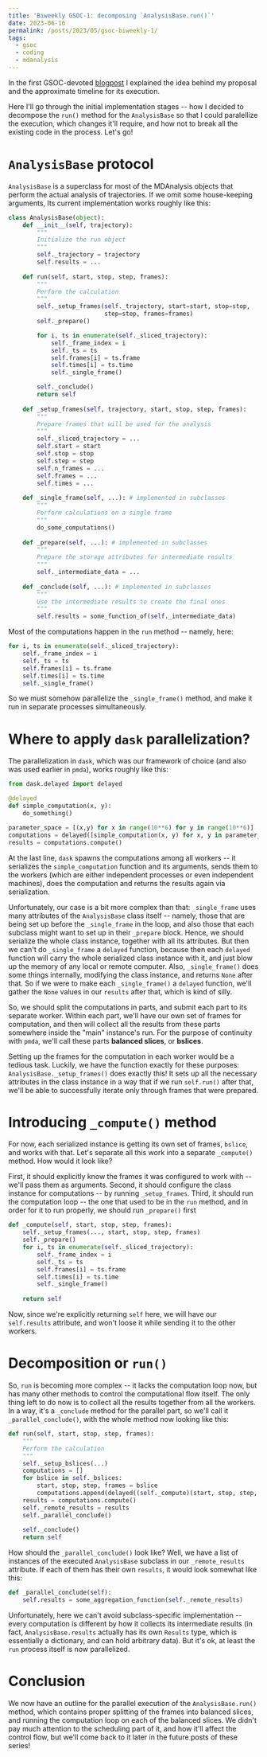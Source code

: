 ```yaml
---
title: 'Biweekly GSOC-1: decomposing `AnalysisBase.run()`'
date: 2023-06-16
permalink: /posts/2023/05/gsoc-biweekly-1/
tags:
  - gsoc
  - coding
  - mdanalysis
---
```


In the first GSOC-devoted [blogpost](https://marinegor.github.io/posts/2023/05/gsoc-proposal/) I explained the idea behind my proposal and the approximate timeline for its execution.

Here I'll go through the initial implementation stages -- how I decided to decompose the `run()` method for the `AnalysisBase` so that I could paralellize the execution, which changes it'll require, and how not to break all the existing code in the process. Let's go!

# `AnalysisBase` protocol

`AnalysisBase` is a superclass for most of the MDAnalysis objects that perform the actual analysis of trajectories. If we omit some house-keeping arguments, Its current implementation works roughly like this:

```python
class AnalysisBase(object):
	def __init__(self, trajectory):
		"""
		Initialize the run object
		"""
		self._trajectory = trajectory
		self.results = ...
	
	def run(self, start, stop, step, frames):
		"""
		Perform the calculation
		"""
		self._setup_frames(self._trajectory, start=start, stop=stop,
						   step=step, frames=frames)
		self._prepare()

		for i, ts in enumerate(self._sliced_trajectory):
			self._frame_index = i
			self._ts = ts
			self.frames[i] = ts.frame
			self.times[i] = ts.time
			self._single_frame()

		self._conclude()
		return self
	
	def _setup_frames(self, trajectory, start, stop, step, frames):
		"""
		Prepare frames that will be used for the analysis
		"""
		self._sliced_trajectory = ...
		self.start = start
		self.stop = stop
		self.step = step
		self.n_frames = ...
		self.frames = ...
		self.times = ...
	
	def _single_frame(self, ...): # implemented in subclasses
		"""
		Perform calculations on a single frame
		"""
		do_some_computations()
	
	def _prepare(self, ...): # implemented in subclasses
		"""
		Prepare the storage attributes for intermediate results
		"""
		self._intermediate_data = ...
	
	def _conclude(self, ...): # implemented in subclasses
		"""
		Use the intermediate results to create the final ones
		"""
		self.results = some_function_of(self._intermediate_data)
```

Most of the computations happen in the `run` method -- namely, here:

```python
for i, ts in enumerate(self._sliced_trajectory):
	self._frame_index = i
	self._ts = ts
	self.frames[i] = ts.frame
	self.times[i] = ts.time
	self._single_frame()
```

So we must somehow parallelize the `_single_frame()` method, and make it run in separate processes simultaneously.

# Where to apply `dask` parallelization?
The parallelization in `dask`, which was our framework of choice (and also was used earlier in `pmda`), works roughly like this:
```python
from dask.delayed import delayed

@delayed
def simple_computation(x, y):
	do_something()

parameter_space = [(x,y) for x in range(10**6) for y in range(10**6)]
computations = delayed([simple_computation(x, y) for x, y in parameter_space])
results = computations.compute()
```
At the last line, `dask` spawns the computations among all workers -- it serializes the `simple_computation` function and its arguments, sends them to the workers (which are either independent processes or even independent machines), does the computation and returns the results again via serialization.

Unfortunately, our case is a bit more complex than that: `_single_frame` uses many attributes of the `AnalysisBase` class itself -- namely, those that are being set up before the `_single_frame` in the loop, and also those that each subclass might want to set up in their `_prepare` block. Hence, we should serialize the whole class instance, together with all its attributes. But then we can't do `_single_frame` a `delayed` function, because then each `delayed` function will carry the whole serialized class instance with it, and just blow up the memory of any local or remote computer.
Also, `_single_frame()` does some things internally, modifying the class instance, and returns `None` after that. So if we were to make each `_single_frame()` a `delayed` function, we'll gather the `None` values in our `results` after that, which is kind of silly.

So, we should split the computations in parts, and submit each part to its separate worker. Within each part, we'll have our own set of frames for computation, and then will collect all the results from these parts somewhere inside the "main" instance's run. For the purpose of continuity with `pmda`, we'll call these parts **balanced slices**, or **bslices**.

Setting up the frames for the computation in each worker would be a tedious task. Luckily, we have the function exactly for these purposes: `AnalysisBase._setup_frames()` does exactly this! It sets up all the necessary attributes in the class instance in a way that if we run `self.run()` after that, we'll be able to successfully iterate only through frames that were prepared.

# Introducing `_compute()` method
For now, each serialized instance is getting its own set of frames, `bslice`, and works with that. Let's separate all this work into a separate `_compute()` method. How would it look like? 

First, it should explicitly know the frames it was configured to work with -- we'll pass them as arguments. Second, it should configure the class instance for computations -- by running `_setup_frames`. Third, it should run the computation loop -- the one that used to be in the `run` method, and in order for it to run properly, we should run `_prepare()` first
```python
def _compute(self, start, stop, step, frames):
	self._setup_frames(..., start, stop, step, frames)
	self._prepare()
	for i, ts in enumerate(self._sliced_trajectory):
		self._frame_index = i
		self._ts = ts
		self.frames[i] = ts.frame
		self.times[i] = ts.time
		self._single_frame()
	
	return self	
```
Now, since we're explicitly returning `self` here, we will have our `self.results` attribute, and won't loose it while sending it to the other workers.

# Decomposition or `run()`

So, `run` is becoming more complex -- it lacks the computation loop now, but has many other methods to control the computational flow itself. 
The only thing left to do now is to collect all the results together from all the workers. In a way, it's a `_conclude` method for the parallel part, so we'll call it `_parallel_conclude()`, with the whole method now looking like this:

```python
def run(self, start, stop, step, frames):
	"""
	Perform the calculation
	"""
	self._setup_bslices(...)
	computations = []
	for bslice in self._bslices:
		start, stop, step, frames = bslice
		computations.append(delayed((self._compute)(start, stop, step, frames)))
	results = computations.compute()
	self._remote_results = results
	self._parallel_conclude()
	
	self._conclude()
	return self
```

How should the `_parallel_conclude()` look like? Well, we have a list of instances of the executed `AnalysisBase` subclass in our `_remote_results` attribute. If each of them has their own `results`, it would look somewhat like this:

```python
def _parallel_conclude(self):
	self.results = some_aggregation_function(self._remote_results)
```

Unfortunately, here we can't avoid subclass-specific implementation -- every computation is different by how it collects its intermediate results (in fact, `AnalysisBase.results` actually has its own `Results` type, which is essentially a dictionary, and can hold arbitrary data). But it's ok, at least the `run` process itself is now parallelized.

# Conclusion
We now have an outline for the parallel execution of the `AnalysisBase.run()` method, which contains proper splitting of the frames into balanced slices, and running the computation loop on each of the balanced slices. We didn't pay much attention to the scheduling part of it, and how it'll affect the control flow, but we'll come back to it later in the future posts of these series!